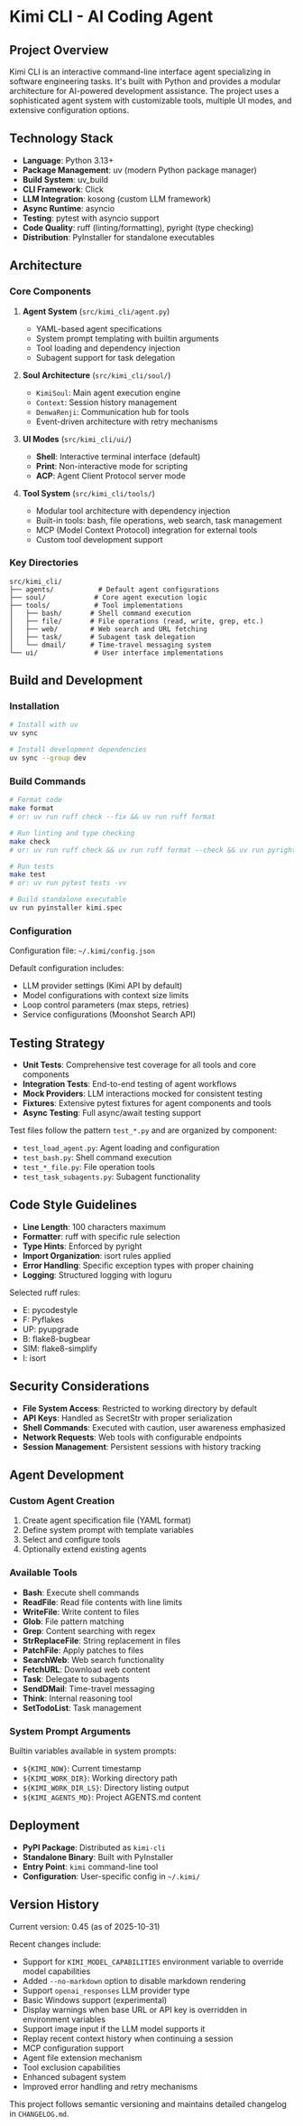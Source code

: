# Kimi CLI - AI Coding Agent

## Project Overview

Kimi CLI is an interactive command-line interface agent specializing in software engineering tasks. It's built with Python and provides a modular architecture for AI-powered development assistance. The project uses a sophisticated agent system with customizable tools, multiple UI modes, and extensive configuration options.

## Technology Stack

- **Language**: Python 3.13+
- **Package Management**: uv (modern Python package manager)
- **Build System**: uv_build
- **CLI Framework**: Click
- **LLM Integration**: kosong (custom LLM framework)
- **Async Runtime**: asyncio
- **Testing**: pytest with asyncio support
- **Code Quality**: ruff (linting/formatting), pyright (type checking)
- **Distribution**: PyInstaller for standalone executables

## Architecture

### Core Components

1. **Agent System** (`src/kimi_cli/agent.py`)
   - YAML-based agent specifications
   - System prompt templating with builtin arguments
   - Tool loading and dependency injection
   - Subagent support for task delegation

2. **Soul Architecture** (`src/kimi_cli/soul/`)
   - `KimiSoul`: Main agent execution engine
   - `Context`: Session history management
   - `DenwaRenji`: Communication hub for tools
   - Event-driven architecture with retry mechanisms

3. **UI Modes** (`src/kimi_cli/ui/`)
   - **Shell**: Interactive terminal interface (default)
   - **Print**: Non-interactive mode for scripting
   - **ACP**: Agent Client Protocol server mode

4. **Tool System** (`src/kimi_cli/tools/`)
   - Modular tool architecture with dependency injection
   - Built-in tools: bash, file operations, web search, task management
   - MCP (Model Context Protocol) integration for external tools
   - Custom tool development support

### Key Directories

```
src/kimi_cli/
├── agents/           # Default agent configurations
├── soul/            # Core agent execution logic
├── tools/           # Tool implementations
│   ├── bash/       # Shell command execution
│   ├── file/       # File operations (read, write, grep, etc.)
│   ├── web/        # Web search and URL fetching
│   ├── task/       # Subagent task delegation
│   └── dmail/      # Time-travel messaging system
└── ui/              # User interface implementations
```

## Build and Development

### Installation
```bash
# Install with uv
uv sync

# Install development dependencies
uv sync --group dev
```

### Build Commands
```bash
# Format code
make format
# or: uv run ruff check --fix && uv run ruff format

# Run linting and type checking
make check
# or: uv run ruff check && uv run ruff format --check && uv run pyright

# Run tests
make test
# or: uv run pytest tests -vv

# Build standalone executable
uv run pyinstaller kimi.spec
```

### Configuration

Configuration file: `~/.kimi/config.json`

Default configuration includes:
- LLM provider settings (Kimi API by default)
- Model configurations with context size limits
- Loop control parameters (max steps, retries)
- Service configurations (Moonshot Search API)

## Testing Strategy

- **Unit Tests**: Comprehensive test coverage for all tools and core components
- **Integration Tests**: End-to-end testing of agent workflows
- **Mock Providers**: LLM interactions mocked for consistent testing
- **Fixtures**: Extensive pytest fixtures for agent components and tools
- **Async Testing**: Full async/await testing support

Test files follow the pattern `test_*.py` and are organized by component:
- `test_load_agent.py`: Agent loading and configuration
- `test_bash.py`: Shell command execution
- `test_*_file.py`: File operation tools
- `test_task_subagents.py`: Subagent functionality

## Code Style Guidelines

- **Line Length**: 100 characters maximum
- **Formatter**: ruff with specific rule selection
- **Type Hints**: Enforced by pyright
- **Import Organization**: isort rules applied
- **Error Handling**: Specific exception types with proper chaining
- **Logging**: Structured logging with loguru

Selected ruff rules:
- E: pycodestyle
- F: Pyflakes
- UP: pyupgrade
- B: flake8-bugbear
- SIM: flake8-simplify
- I: isort

## Security Considerations

- **File System Access**: Restricted to working directory by default
- **API Keys**: Handled as SecretStr with proper serialization
- **Shell Commands**: Executed with caution, user awareness emphasized
- **Network Requests**: Web tools with configurable endpoints
- **Session Management**: Persistent sessions with history tracking

## Agent Development

### Custom Agent Creation

1. Create agent specification file (YAML format)
2. Define system prompt with template variables
3. Select and configure tools
4. Optionally extend existing agents

### Available Tools

- **Bash**: Execute shell commands
- **ReadFile**: Read file contents with line limits
- **WriteFile**: Write content to files
- **Glob**: File pattern matching
- **Grep**: Content searching with regex
- **StrReplaceFile**: String replacement in files
- **PatchFile**: Apply patches to files
- **SearchWeb**: Web search functionality
- **FetchURL**: Download web content
- **Task**: Delegate to subagents
- **SendDMail**: Time-travel messaging
- **Think**: Internal reasoning tool
- **SetTodoList**: Task management

### System Prompt Arguments

Builtin variables available in system prompts:
- `${KIMI_NOW}`: Current timestamp
- `${KIMI_WORK_DIR}`: Working directory path
- `${KIMI_WORK_DIR_LS}`: Directory listing output
- `${KIMI_AGENTS_MD}`: Project AGENTS.md content

## Deployment

- **PyPI Package**: Distributed as `kimi-cli`
- **Standalone Binary**: Built with PyInstaller
- **Entry Point**: `kimi` command-line tool
- **Configuration**: User-specific config in `~/.kimi/`

## Version History

Current version: 0.45 (as of 2025-10-31)

Recent changes include:
- Support for `KIMI_MODEL_CAPABILITIES` environment variable to override model capabilities
- Added `--no-markdown` option to disable markdown rendering
- Support `openai_responses` LLM provider type
- Basic Windows support (experimental)
- Display warnings when base URL or API key is overridden in environment variables
- Support image input if the LLM model supports it
- Replay recent context history when continuing a session
- MCP configuration support
- Agent file extension mechanism
- Tool exclusion capabilities
- Enhanced subagent system
- Improved error handling and retry mechanisms

This project follows semantic versioning and maintains detailed changelog in `CHANGELOG.md`.